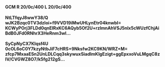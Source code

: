 #### GCM R 20/0c/400 L 20/0c/400
**NtLTfqyJ8wwY38/Q**<br/>**wJK2Bzqc0TV3dzloi+f9VVD19iMwUHLynEtr04knwbI=**<br/>**KCWyPOrj3FLDd0qnElRxKC6AQyb5Of2U+rzlmnAhVSJ5nIx5cWUzfChjAiBdB0JFd0RNhrX3HeRnm3wl...**<br/><br/>
**SyCpNyCX7KIqsf4U**<br/>**0cOL6oC0Y7kzyNtbJiF7cHRS+9Nksfw2KC9KN/WRZ+M=**<br/>**zfcp7MxaaESn2UnLDLCqq3skywuxSiadlmKIgEzigt+ggEpxxoVuLMgqC8zIV/CVGWZ8O7/k5fg212gS...**